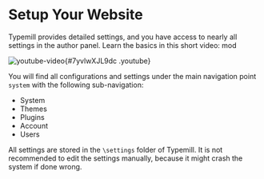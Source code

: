 # Setup Your Website

Typemill provides detailed settings, and you have access to nearly all settings in the author panel. Learn the basics in this short video: mod

![youtube-video](media/live/youtube-7yvlwxjl9dc.jpeg "click to load video"){#7yvlwXJL9dc .youtube}

You will find all configurations and settings under the main navigation point `system` with the following sub-navigation:

* System
* Themes
* Plugins
* Account
* Users

All settings are stored in the `\settings` folder of Typemill. It is not recommended to edit the settings manually, because it might crash the system if done wrong.

